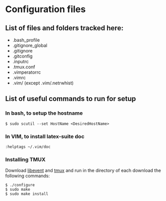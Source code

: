 Configuration files
===================

List of files and folders tracked here:
---------------------------------------

* .bash\_profile
* .gitignore\_global
* .gitignore
* .gitconfig
* .inputrc
* .tmux.conf
* .vimperatorrc
* .vimrc
* .vim/ (except .vim/.netrwhist)

List of useful commands to run for setup
----------------------------------------
### In bash, to setup the hostname

    $ sudo scutil --set HostName <DesiredHostName>

### In VIM, to install latex-suite doc

    :helptags ~/.vim/doc

### Installing TMUX
Download [libevent](http://libevent.org/) and [tmux](http://tmux.sourceforge.net/) and run in the directory of each download the following commands:

    $ ./configure
    $ sudo make
    $ sudo make install
